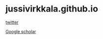 # jussivirkkala.github.io

[twitter](https://twitter.com/jussivirkkala)

[Google scholar](https://scholar.google.fi/citations?user=sDpNYGsAAAAJ)